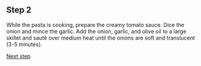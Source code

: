 ## Step 2
While the pasta is cooking, prepare the creamy tomato sauce. Dice the onion and mince the garlic. Add the onion, garlic, and olive oil to a large skillet and sauté over medium heat until the onions are soft and translucent (3-5 minutes).

[Next step](./step3/step-3.md)
